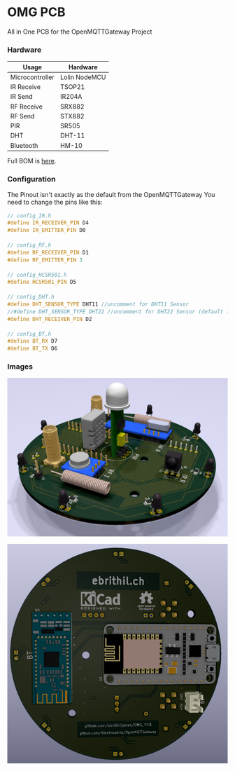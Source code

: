 # OMG PCB
All in One PCB for the OpenMQTTGateway Project

### Hardware
| Usage           | Hardware      |
|-----------------|---------------|
| Microcontroller | Lolin NodeMCU |
| IR Receive      | TSOP21        |
| IR Send         | IR204A        |
| RF Receive      | SRX882        |
| RF Send         | STX882        |
| PIR             | SR505         |
| DHT             | DHT-11        |
| Bluetooth       | HM-10         |

Full BOM is [here](https://ebrithiljonas.github.io/OMG_PCB/ibom).

### Configuration

The Pinout isn't exactly as the default from the OpenMQTTGateway
You need to change the pins like this:

```c++
// config_IR.h
#define IR_RECEIVER_PIN D4
#define IR_EMITTER_PIN D0

// config_RF.h
#define RF_RECEIVER_PIN D1
#define RF_EMITTER_PIN 3

// config_HCSR501.h
#define HCSR501_PIN D5

// config_DHT.h
#define DHT_SENSOR_TYPE DHT11 //uncomment for DHT11 Sensor
//#define DHT_SENSOR_TYPE DHT22 //uncomment for DHT22 Sensor (default for backwards compatibility)
#define DHT_RECEIVER_PIN D2

// config_BT.h
#define BT_RX D7
#define BT_TX D6
```


### Images

![alt text](https://github.com/ebrithiljonas/OMG_PCB/blob/master/Documents/PCB_3D_Top_Rev_1.png)

![alt text](https://github.com/ebrithiljonas/OMG_PCB/blob/master/Documents/PCB_3D_Down_Rev_1.png)

